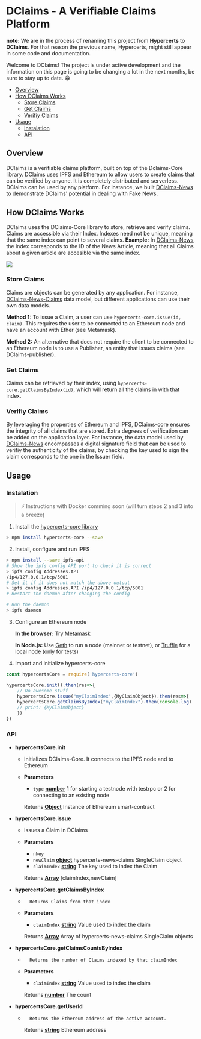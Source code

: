 # DClaims - A Verifiable Claims Platform

**note:** We are in the process of renaming this project from **Hypercerts** to **DClaims**. For that reason the previous name, Hypercerts, might still appear in some code and documentation.

Welcome to DClaims! The project is under active development and the information on this page is going to be changing a lot in the next months, be sure to stay up to date. 😁

  * [Overview](#overview)
  * [How DClaims Works](#how-dclaims-works)
    + [Store Claims](#store-claims)
    + [Get Claims](#get-claims)
    + [Verifiy Claims](#verifiy-claims)
  * [Usage](#usage)
    + [Instalation](#instalation)
    + [API](#api)

## Overview
DClaims is a verifiable claims platform, built on top of the Dclaims-Core library. DClaims uses IPFS and Ethereum to allow users to create claims that can be verified by anyone. It is completely distributed and serverless.
DClaims can be used by any platform. For instance, we built [DClaims-News](https://github.com/inesc-id/hypercerts-news) to demonstrate DClaims' potential in dealing with Fake News.

## How DClaims Works

DClaims uses the DClaims-Core library to store, retrieve and verify claims.
Claims are accessible via their Index. Indexes need not be unique, meaning that the same index can point to several claims.
**Example:** In [DClaims-News](https://github.com/inesc-id/hypercerts-news), the index corresponds to the ID of the News Article, meaning that all Claims about a given article are accesible via the same index.

![](https://raw.githubusercontent.com/inesc-id/hypercerts-pm/master/images/Untitled%20Diagram.png)

### Store Claims

Claims are objects can be generated by any application. For instance, [DClaims-News-Claims](https://github.com/joaosantos15/hypercerts-news-claims) data model, but different applications can use their own data models.

**Method 1:** To issue a Claim, a user can use `hypercerts-core.issue(id, claim)`. This requires the user to be connected to an Ethereum node and have an account with Ether (see Metamask).

**Method 2:** An alternative that does not require the client to be connected to an Ethereum node is to use a Publisher, an entity that issues claims (see DClaims-publisher).

### Get Claims

Claims can be retrieved by their index, using `hypercerts-core.getClaimsByIndex(id)`, which will return all the claims in with that index.

### Verifiy Claims

By leveraging the properties of Ethereum and IPFS, DClaims-core ensures the integrity of all claims that are stored. Extra degrees of verification can be added on the application layer. For instance, the data model used by [DClaims-News](https://github.com/inesc-id/hypercerts-news) encompasses a digital signature field that can be used to verifiy the authenticity of the claims, by checking the key used to sign the claim corresponds to the one in the Issuer field.

## Usage

### Instalation
> ⚡️ Instructions with Docker comming soon (will turn steps 2 and 3 into a breeze)

1. Install the [hypercerts-core library](https://www.npmjs.com/package/hypercerts-core)
```sh
> npm install hypercerts-core --save
```
2. Install, configure and run IPFS
```sh 
> npm install --save ipfs-api
# Show the ipfs config API port to check it is correct
> ipfs config Addresses.API
/ip4/127.0.0.1/tcp/5001
# Set it if it does not match the above output
> ipfs config Addresses.API /ip4/127.0.0.1/tcp/5001
# Restart the daemon after changing the config

# Run the daemon
> ipfs daemon
```
3. Configure an Ethereum node

    **In the browser:** Try [Metamask](https://metamask.io)

    **In Node.js:** Use [Geth](https://github.com/ethereum/go-ethereum/wiki/geth) to run a node (mainnet or testnet), or [Truffle](http://truffleframework.com) for a local node (only for tests)

4. Import and initialize hypercerts-core
```js
const hypercertsCore = require('hypercerts-core')

hypercertsCore.init().then(res=>{
    // Do awesome stuff
    hypercertsCore.issue("myClaimIndex",{MyClaimObject}).then(res=>{
    hypercertsCore.getClaimsByIndex("myClaimIndex").then(console.log)
    // print: {MyClaimObject}
    })
})
```

### API

- **hypercertsCore.init**

	- Initializes DClaims-Core. It connects to the IPFS node and to Ethereum

	- **Parameters**

		-   `type` **[number](https://developer.mozilla.org/docs/Web/JavaScript/Reference/Global_Objects/Number)** 1 for starting a testnode with testrpc or 2 for connecting to an existing node

		Returns **[Object](https://developer.mozilla.org/docs/Web/JavaScript/Reference/Global_Objects/Object)** Instance of Ethereum smart-contract

- **hypercertsCore.issue**

	- Issues a Claim in DClaims

	- **Parameters**

		-   `nkey`
		-   `newClaim` **[object](https://developer.mozilla.org/docs/Web/JavaScript/Reference/Global_Objects/Object)** hypercerts-news-claims SingleClaim object
		-   `claimIndex` **[string](https://developer.mozilla.org/docs/Web/JavaScript/Reference/Global_Objects/String)** The key used to index the Claim

		Returns **[Array](https://developer.mozilla.org/docs/Web/JavaScript/Reference/Global_Objects/Array)** [claimIndex,newClaim]

- **hypercertsCore.getClaimsByIndex**

	- 		Returns Claims from that index

	- **Parameters**

		-   `claimIndex` **[string](https://developer.mozilla.org/docs/Web/JavaScript/Reference/Global_Objects/String)** Value used to index the claim

		Returns **[Array](https://developer.mozilla.org/docs/Web/JavaScript/Reference/Global_Objects/Array)** Array of hypercerts-news-claims SingleClaim objects

- **hypercertsCore.getClaimsCountsByIndex**

	- 		Returns the number of Claims indexed by that claimIndex

	- **Parameters**

		-   `claimIndex` **[string](https://developer.mozilla.org/docs/Web/JavaScript/Reference/Global_Objects/String)** Value used to index the claim

		Returns **[number](https://developer.mozilla.org/docs/Web/JavaScript/Reference/Global_Objects/Number)** The count

- **hypercertsCore.getUserId**

	- 		Returns the Ethereum address of the active account.

		Returns **[string](https://developer.mozilla.org/docs/Web/JavaScript/Reference/Global_Objects/String)** Ethereum address


